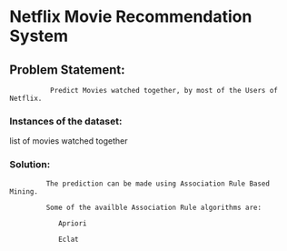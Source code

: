 # Netflix Movie Recommendation System

## Problem Statement:

              Predict Movies watched together, by most of the Users of Netflix.
              
### Instances of the dataset:

 list of movies watched together

### Solution:

             The prediction can be made using Association Rule Based Mining.
             
             Some of the availble Association Rule algorithms are:

                Apriori

                Eclat
